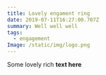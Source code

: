 ```yaml
---
title: Lovely engament ring
date: 2019-07-11T16:27:00.707Z
summary: Well well well
tags:
  - engagement
Image: /static/img/logo.png
---
```

Some lovely rich **text here**
